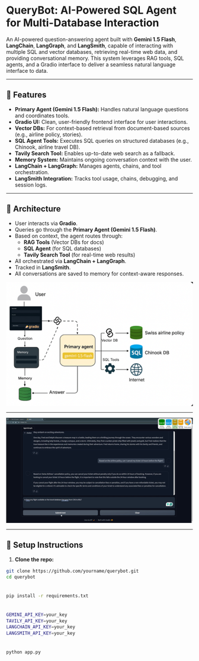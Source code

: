 # QueryBot: AI-Powered SQL Agent for Multi-Database Interaction

An AI-powered question-answering agent built with **Gemini 1.5 Flash**, **LangChain**, **LangGraph**, and **LangSmith**, capable of interacting with multiple SQL and vector databases, retrieving real-time web data, and providing conversational memory. This system leverages RAG tools, SQL agents, and a Gradio interface to deliver a seamless natural language interface to data.

---

## 🚀 Features

- **Primary Agent (Gemini 1.5 Flash):** Handles natural language questions and coordinates tools.
- **Gradio UI:** Clean, user-friendly frontend interface for user interactions.
- **Vector DBs:** For context-based retrieval from document-based sources (e.g., airline policy, stories).
- **SQL Agent Tools:** Executes SQL queries on structured databases (e.g., Chinook, airline travel DB).
- **Tavily Search Tool:** Enables up-to-date web search as a fallback.
- **Memory System:** Maintains ongoing conversation context with the user.
- **LangChain + LangGraph:** Manages agents, chains, and tool orchestration.
- **LangSmith Integration:** Tracks tool usage, chains, debugging, and session logs.

---



## 🧠 Architecture

- User interacts via **Gradio**.
- Queries go through the **Primary Agent (Gemini 1.5 Flash)**.
- Based on context, the agent routes through:
  - **RAG Tools** (Vector DBs for docs)
  - **SQL Agent** (for SQL databases)
  - **Tavily Search Tool** (for real-time web results)
- All orchestrated via **LangChain + LangGraph**.
- Tracked in **LangSmith**.
- All conversations are saved to memory for context-aware responses.

<div align="center">
  <img src="Images/flow.png" alt="detailed_schema">
</div>

---
<div align="center">
  <img src="Images/UI.png" alt="detailed_schema">
</div>

---

## 🔧 Setup Instructions

1. **Clone the repo:**

```bash
git clone https://github.com/yourname/querybot.git
cd querybot


pip install -r requirements.txt


GEMINI_API_KEY=your_key
TAVILY_API_KEY=your_key
LANGCHAIN_API_KEY=your_key
LANGSMITH_API_KEY=your_key


python app.py
